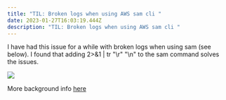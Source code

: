```yaml
---
title: "TIL: Broken logs when using AWS sam cli "
date: 2023-01-27T16:03:19.444Z
description: "TIL: Broken logs when using AWS sam cli "
---
```

I have had this issue for a while with broken logs when using sam (see below). I found that adding 2>&1 | tr "\r" "\n" to the sam command solves the issues. 

![](/img/screenshot_2022-12-01_at_09.45.05.png)

More background info [here](https://github.com/aws/aws-sam-cli/issues/1359)